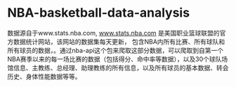 # NBA-basketball-data-analysis
数据源自于www.stats.nba.com, www.stats.nba.com 是美国职业篮球联盟的官方数据统计网站，该网站的数据集每天更新， 包含NBA内所有比赛、所有球队和所有球员的数据，。通过nba-api这个包来爬取这部分数据，可以爬取到自第一个NBA赛季以来的每一场比赛的数据（包括得分、命中率等数据），以及30个球队场馆信息、主教练、总经理、助理教练的所有信息，以及所有球员的基本数据、转会历史、身体性能数据等等。
